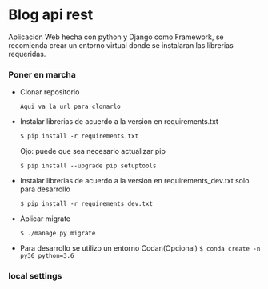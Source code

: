 # Blog api rest #

Aplicacion Web hecha con python y Django como Framework, se recomienda crear un entorno virtual donde se instalaran las librerias requeridas.

### Poner en marcha ###

* Clonar repositorio
    
    ```Aqui va la url para clonarlo```

* Instalar librerias de acuerdo a la version en requirements.txt
    
    ```$ pip install -r requirements.txt```

    Ojo: puede que sea necesario actualizar pip

    ```$ pip install --upgrade pip setuptools```

* Instalar librerias de acuerdo a la version en requirements_dev.txt solo para desarrollo
    
    ```$ pip install -r requirements_dev.txt```

* Aplicar migrate

    ```$ ./manage.py migrate```
* Para desarrollo se utilizo un entorno Codan(Opcional)
    ```$ conda create -n py36 python=3.6```
<!-- * Cargar datos iniciales, para esto se debe crear primero el superusuario
    
    ```
    $ ./manage.py loaddata FIXTURE/catalogos.json
    ```


    ```
    $ ./manage.py loaddata FIXTURE/productos.json
    ``` -->

<!-- 
* cargar permisos para usuarios en el admin

    ``` from sacp import permissions ```
    ``` permissions.addpermission() ``` -->

### local settings ###

<!-- * Router en bases de datos, para el manejo del router, en el local_settings.py se agregan las bases de datos a utilizar, teniendo en cuenta que se debe tener una default ya establecida, en las siguientes lineas se puede ver un ejemplo:
    ```
        DATABASES = {
            'default': {
                'ENGINE': 'django.db.backends.postgresql',
                'NAME': 'sacp',
                'USER': 'admin',
                'PASSWORD': 'devtest',
                'HOST': '192.168.1.191',
                'PORT': '8432',  
            },
            'xcumpich_db': {
                'ENGINE': 'django.db.backends.postgresql',
                'NAME': 'sacp',
                'USER': 'admin',
                'PASSWORD': 'devtest',
                'HOST': '192.168.1.191',
                'PORT': '8432',    
            },
            'tamanche_db': {    
                'ENGINE': 'django.db.backends.postgresql',
                'NAME': 'sacp',
                'USER': 'admin',
                'PASSWORD': 'devtest',
                'HOST': '192.168.1.196',
                'PORT': '8432',    
            }
        }
    ```

* Se agregan las siguientes variables ya definidas
    ```
        DATABASE_ROUTERS = ['sacp.router.MyRouter',]

        DB_Mapping = {
            "xcumpich": "xcumpich_db",
            "tamanche": "tamanche_db",
        }
    ``` -->

